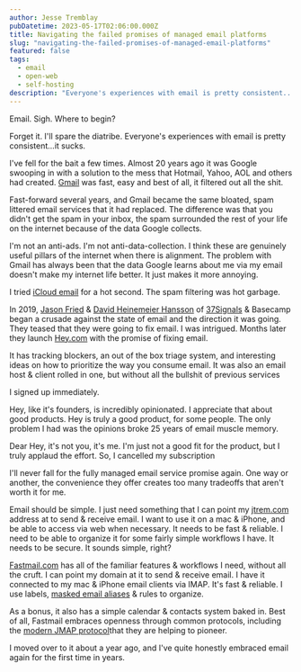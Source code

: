 ```yaml
---
author: Jesse Tremblay
pubDatetime: 2023-05-17T02:06:00.000Z
title: Navigating the failed promises of managed email platforms
slug: "navigating-the-failed-promises-of-managed-email-platforms"
featured: false
tags:
  - email
  - open-web
  - self-hosting
description: "Everyone's experiences with email is pretty consistent...it sucks."
---
```


Email. Sigh. Where to begin?

Forget it. I'll spare the diatribe. Everyone's experiences with email is pretty consistent...it sucks.

I've fell for the bait a few times. Almost 20 years ago it was Google swooping in with a solution to the mess that Hotmail, Yahoo, AOL and others had created. [Gmail](https://www.google.com/gmail/about/) was fast, easy and best of all, it filtered out all the shit.

Fast-forward several years, and Gmail became the same bloated, spam littered email services that it had replaced. The difference was that you didn't get the spam in your inbox, the spam surrounded the rest of your life on the internet because of the data Google collects.

I'm not an anti-ads. I'm not anti-data-collection. I think these are genuinely useful pillars of the internet when there is alignment. The problem with Gmail has always been that the data Google learns about me via my email doesn't make my internet life better. It just makes it more annoying.

I tried [iCloud email](https://www.icloud.com/email) for a hot second. The spam filtering was hot garbage.

In 2019, [Jason Fried](https://world.hey.com/jason) & [David Heinemeier Hansson](https://dhh.dk/) of [37Signals](https://37signals.com/) & Basecamp began a crusade against the state of email and the direction it was going. They teased that they were going to fix email. I was intrigued. Months later they launch [Hey.com](https://www.hey.com/) with the promise of fixing email.

It has tracking blockers, an out of the box triage system, and interesting ideas on how to prioritize the way you consume email. It was also an email host & client rolled in one, but without all the bullshit of previous services

I signed up immediately.

Hey, like it's founders, is incredibly opinionated. I appreciate that about good products. Hey is truly a good product, for some people. The only problem I had was the opinions broke 25 years of email muscle memory.

Dear Hey, it's not you, it's me. I'm just not a good fit for the product, but I truly applaud the effort. So, I cancelled my subscription

I'll never fall for the fully managed email service promise again. One way or another, the convenience they offer creates too many tradeoffs that aren't worth it for me.

Email should be simple. I just need something that I can point my [jtrem.com](__GHOST_URL__/) address at to send & receive email. I want to use it on a mac & iPhone, and be able to access via web when necessary. It needs to be fast & reliable. I need to be able to organize it for some fairly simple workflows I have. It needs to be secure. It sounds simple, right?

[Fastmail.com](https://www.fastmail.com/) has all of the familiar features & workflows I need, without all the cruft. I can point my domain at it to send & receive email. I have it connected to my mac & iPhone email clients via IMAP. It's fast & reliable. I use labels, [masked email aliases](https://1password.com/fastmail/) & rules to organize.

As a bonus, it also has a simple calendar & contacts system baked in. Best of all, Fastmail embraces openness through common protocols, including the [modern JMAP protocol](https://jmap.io/)that they are helping to pioneer.

I moved over to it about a year ago, and I've quite honestly embraced email again for the first time in years.
